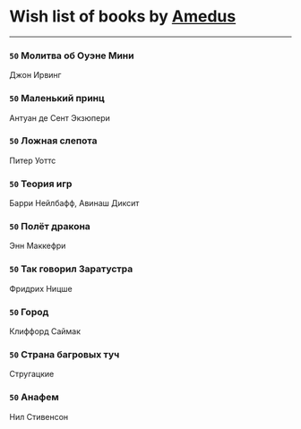 # Wish list of books by [Amedus](https://plus.google.com/u/0/110264801141878066061/)
---

### `50` Молитва об Оуэне Мини
Джон Ирвинг

### `50` Маленький принц
Антуан де Сент Экзюпери

### `50` Ложная слепота
Питер Уоттс

### `50` Теория игр
Барри Нейлбафф, Авинаш Диксит

### `50` Полёт дракона
Энн Маккефри

### `50` Так говорил Заратустра
Фридрих Ницше

### `50` Город
Клиффорд Саймак

### `50` Страна багровых туч
Стругацкие

### `50` Анафем
Нил Стивенсон


